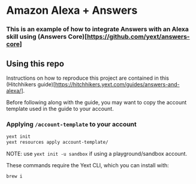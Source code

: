 # Amazon Alexa + Answers

### This is an example of how to integrate Answers with an Alexa skill using (Answers Core)[https://github.com/yext/answers-core]

## Using this repo
Instructions on how to reproduce this project are contained in this (Hitchhikers guide)[https://hitchhikers.yext.com/guides/answers-and-alexa/].

Before following along with the guide, you may want to copy the account template used in the guide to your account.

### Applying ```/account-template``` to your account
```bash
yext init 
yext resources apply account-template/
```
NOTE: use ```yext init -u sandbox``` if using a playground/sandbox account.

These commands require the Yext CLI, which you can install with:
```bash
brew i